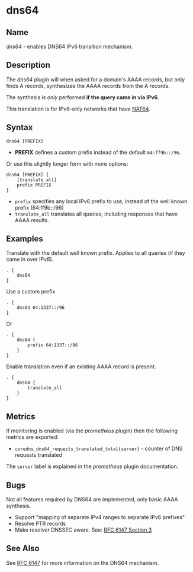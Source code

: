 # dns64

## Name

*dns64* - enables DNS64 IPv6 transition mechanism.

## Description

The *dns64* plugin will when asked for a domain's AAAA records, but only finds A records,
synthesizes the AAAA records from the A records.

The synthesis is *only* performed **if the query came in via IPv6**.

This translation is for IPv6-only networks that have [NAT64](https://en.wikipedia.org/wiki/NAT64).

## Syntax

~~~
dns64 [PREFIX]
~~~

* **PREFIX** defines a custom prefix instead of the default `64:ff9b::/96`.

Or use this slightly longer form with more options:

~~~
dns64 [PREFIX] {
    [translate_all]
    prefix PREFIX
}
~~~

* `prefix` specifies any local IPv6 prefix to use, instead of the well known prefix (64:ff9b::/96)
* `translate_all` translates all queries, including responses that have AAAA results.

## Examples

Translate with the default well known prefix. Applies to all queries (if they came in over IPv6).

~~~
. {
    dns64
}
~~~

Use a custom prefix.

~~~ corefile
. {
    dns64 64:1337::/96
}
~~~

Or
~~~ corefile
. {
    dns64 {
        prefix 64:1337::/96
    }
}
~~~

Enable translation even if an existing AAAA record is present.

~~~ corefile
. {
    dns64 {
        translate_all
    }
}
~~~

## Metrics

If monitoring is enabled (via the _prometheus_ plugin) then the following metrics are exported:

- `coredns_dns64_requests_translated_total{server}` - counter of DNS requests translated

The `server` label is explained in the _prometheus_ plugin documentation.

## Bugs

Not all features required by DNS64 are implemented, only basic AAAA synthesis.

* Support "mapping of separate IPv4 ranges to separate IPv6 prefixes"
* Resolve PTR records
* Make resolver DNSSEC aware. See: [RFC 6147 Section 3](https://tools.ietf.org/html/rfc6147#section-3)

## See Also

See [RFC 6147](https://tools.ietf.org/html/rfc6147) for more information on the DNS64 mechanism.
